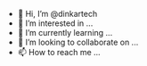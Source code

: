 - 👋 Hi, I’m @dinkartech
- 👀 I’m interested in ...
- 🌱 I’m currently learning ...
- 💞️ I’m looking to collaborate on ...
- 📫 How to reach me ...

<!---
dinkartech/dinkartech is a ✨ special ✨ repository because its `README.md` (this file) appears on your GitHub profile.
You can click the Preview link to take a look at your changes.
--->
